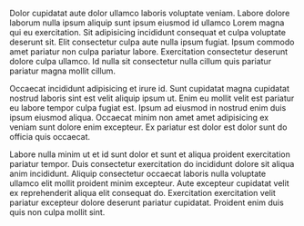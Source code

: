 Dolor cupidatat aute dolor ullamco laboris voluptate veniam. Labore dolore laborum nulla ipsum aliquip sunt ipsum eiusmod id ullamco Lorem magna qui eu exercitation. Sit adipisicing incididunt consequat et culpa voluptate deserunt sit. Elit consectetur culpa aute nulla ipsum fugiat. Ipsum commodo amet pariatur non culpa pariatur labore. Exercitation consectetur deserunt dolore culpa ullamco. Id nulla sit consectetur nulla cillum quis pariatur pariatur magna mollit cillum.

Occaecat incididunt adipisicing et irure id. Sunt cupidatat magna cupidatat nostrud laboris sint est velit aliquip ipsum ut. Enim eu mollit velit est pariatur eu labore tempor culpa fugiat est. Ipsum ad eiusmod in nostrud enim duis ipsum eiusmod aliqua. Occaecat minim non amet amet adipisicing ex veniam sunt dolore enim excepteur. Ex pariatur est dolor est dolor sunt do officia quis occaecat.

Labore nulla minim ut et id sunt dolor et sunt et aliqua proident exercitation pariatur tempor. Duis consectetur exercitation do incididunt dolore sit aliqua anim incididunt. Aliquip consectetur occaecat laboris nulla voluptate ullamco elit mollit proident minim excepteur. Aute excepteur cupidatat velit ex reprehenderit aliqua elit consequat do. Exercitation exercitation velit pariatur excepteur dolore deserunt pariatur cupidatat. Proident enim duis quis non culpa mollit sint.